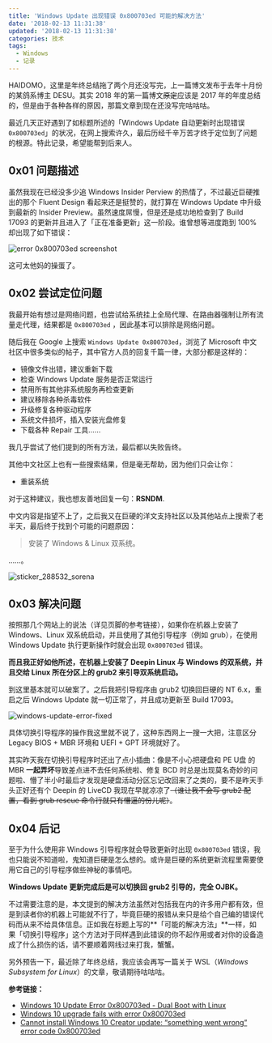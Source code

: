 ```yaml
---
title: 'Windows Update 出现错误 0x800703ed 可能的解决方法'
date: '2018-02-13 11:31:38'
updated: '2018-02-13 11:31:38'
categories: 技术
tags:
  - Windows
  - 记录
---
```


HAIDOMO，这里是年终总结拖了两个月还没写完，上一篇博文发布于去年十月份的某鸽系博主 DESU。其实 2018 年的第一篇博文~~原定~~应该是 2017 年的年度总结的，但是由于各种各样的原因，那篇文章到现在还没写完咕咕咕。

最近几天正好遇到了如标题所述的「Windows Update 自动更新时出现错误 `0x800703ed`」的状况，在网上搜索许久，最后历经千辛万苦才终于定位到了问题的根源。特此记录，希望能帮到后来人。

## 0x01 问题描述

虽然我现在已经没多少追 Windows Insider Perview 的热情了，不过最近巨硬推出的那个 Fluent Design 看起来还是挺赞的，就打算在 Windows Update 中升级到最新的 Insider Preview。虽然速度屌慢，但是还是成功地检查到了 Build 17093 的更新并且进入了「正在准备更新」这一阶段。谁曾想等进度跑到 100% 却出现了如下错误：

![error 0x800703ed screenshot](https://img.blessing.studio/images/2018/02/13/DV0b0p7VAAAn_zT.jpg)

这可太他妈的操蛋了。 <!--more-->

## 0x02 尝试定位问题

我最开始有想过是网络问题，也尝试给系统挂上全局代理、在路由器强制让所有流量走代理，结果都是 `0x800703ed` ，因此基本可以排除是网络问题。

随后我在 Google 上搜索 `Windows Update 0x800703ed`，浏览了 Microsoft 中文社区中很多类似的帖子，其中官方人员的回复千篇一律，大部分都是这样的：

- 镜像文件出错，建议重新下载
- 检查 Windows Update 服务是否正常运行
- 禁用所有其他非系统服务再检查更新
- 建议移除各种杀毒软件
- 升级修复各种驱动程序
- 系统文件损坏，插入安装光盘修复
- 下载各种 Repair 工具……

我几乎尝试了他们提到的所有方法，最后都以失败告终。

其他中文社区上也有一些搜索结果，但是毫无帮助，因为他们只会让你：

- 重装系统

对于这种建议，我也想友善地回复一句：**RSNDM**.

中文内容是指望不上了，之后我又在巨硬的洋文支持社区以及其他站点上搜索了老半天，最后终于找到个可能的问题原因：

> 安装了 Windows & Linux 双系统。

……。

![sticker_288532_sorena](https://img.blessing.studio/images/2018/11/04/sticker_288532_sorena.png)

## 0x03 解决问题

按照那几个网站上的说法（详见页脚的参考链接），如果你在机器上安装了 Windows、Linux 双系统启动，并且使用了其他引导程序（例如 grub），在使用 Windows Update 执行更新操作时就会出现  `0x800703ed` 错误。

**而且我正好如他所述，在机器上安装了 Deepin Linux 与 Windows 的双系统，并且交给 Linux 所在分区上的 grub2 来引导双系统启动。**

到这里基本就可以破案了。之后我把引导程序由 grub2 切换回巨硬的 NT 6.x，重启之后 Windows Update 就一切正常了，并且成功更新至 Build 17093。

![windows-update-error-fixed](https://img.blessing.studio/images/2018/11/04/windows-update-error-fixed.png)

具体切换引导程序的操作我这里就不说了，这种东西网上一搜一大把，注意区分 Legacy BIOS + MBR 环境和 UEFI + GPT 环境就好了。

其实昨天我在切换引导程序时还出了点小插曲：像是不小心把硬盘和 PE U盘 的 MBR **一起弄坏**导致差点进不去任何系统啦、修复 BCD 时总是出现莫名奇妙的问题啦、懵了半小时最后才发现是硬盘活动分区忘记改回来了之类的，要不是昨天手头正好还有个 Deepin 的 LiveCD 我现在早就凉凉了~~（谁让我不会写 grub2 配置，看到 grub rescue 命令行就只有懵逼的份儿呢）~~。

## 0x04 后记

至于为什么使用非 Windows 引导程序就会导致更新时出现 `0x800703ed` 错误，我也只能说不知道啦，鬼知道巨硬是怎么想的。或许是巨硬的系统更新流程里需要使用它自己的引导程序做些神秘的事情吧。

**Windows Update 更新完成后是可以切换回 grub2 引导的，完全 OJBK。**

不过需要注意的是，本文提到的解决方法虽然对包括我在内的许多用户都有效，但是到读者你的机器上可能就不行了，毕竟巨硬的报错从来只是给个自己编的错误代码而从来不给具体信息。正如我在标题上写的**「可能的解决方法」**一样，如果「切换引导程序」这个方法对于同样遇到此错误的你不起作用或者对你的设备造成了什么损伤的话，请不要顺着网线过来打我，蟹蟹。

另外预告一下，最近除了年终总结，我应该会再写一篇关于 WSL（*Windows Subsystem for Linux*）的文章，敬请期待咕咕咕。

**参考链接：**

- [Windows 10 Update Error 0x800703ed - Dual Boot with Linux](https://answers.microsoft.com/en-us/windows/forum/windows_10-update/windows-10-update-error-0x800703ed-dual-boot-with/c55815b7-2931-4cd2-a40b-08843f7072b2)
- [Windows 10 upgrade fails with error 0x800703ed](https://www.downtowndougbrown.com/2017/05/windows-10-upgrade-fails-with-error-0x800703ed/)
- [Cannot install Windows 10 Creator update: “something went wrong” error code 0x800703ed](https://superuser.com/questions/1256254/cannot-install-windows-10-creator-update-something-went-wrong-error-code-0x80)
